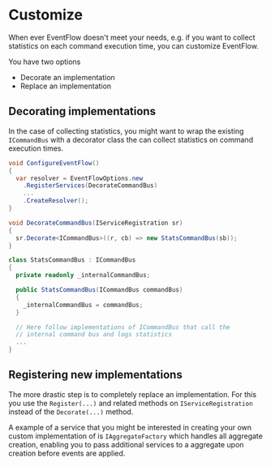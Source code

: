 # Customize

When ever EventFlow doesn't meet your needs, e.g. if you want to collect
statistics on each command execution time, you can customize EventFlow.

You have two options

* Decorate an implementation
* Replace an implementation

## Decorating implementations

In the case of collecting statistics, you might want to wrap the existing
`ICommandBus` with a decorator class the can collect statistics on command
execution times.

```csharp
void ConfigureEventFlow()
{
  var resolver = EventFlowOptions.new
    .RegisterServices(DecorateCommandBus)
    ...
    .CreateResolver();
}

void DecorateCommandBus(IServiceRegistration sr)
{
  sr.Decorate<ICommandBus>((r, cb) => new StatsCommandBus(sb));
}

class StatsCommandBus : ICommandBus
{
  private readonly _internalCommandBus;

  public StatsCommandBus(ICommandBus commandBus)
  {
    _internalCommandBus = commandBus;
  }

  // Here follow implementations of ICommandBus that call the
  // internal command bus and logs statistics
  ...
}
```

## Registering new implementations

The more drastic step is to completely replace an implementation. For this
you use the `Register(...)` and related methods on `IServiceRegistration`
instead of the `Decorate(...)` method.

A example of a service that you might be interested in creating your own
custom implementation of is `IAggregateFactory` which handles all aggregate
creation, enabling you to pass additional services to a aggregate upon
creation before events are applied.
